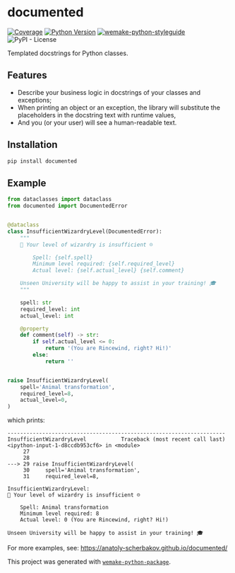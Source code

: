 # documented

[![Coverage](https://coveralls.io/repos/github/anatoly-scherbakov/documented/badge.svg?branch=master)](https://coveralls.io/github/anatoly-scherbakov/documented?branch=master)
[![Python Version](https://img.shields.io/pypi/pyversions/documented.svg)](https://pypi.org/project/documented/)
[![wemake-python-styleguide](https://img.shields.io/badge/style-wemake-000000.svg)](https://github.com/wemake-services/wemake-python-styleguide)
![PyPI - License](https://img.shields.io/pypi/l/documented)

Templated docstrings for Python classes.

## Features

- Describe your business logic in docstrings of your classes and exceptions;
- When printing an object or an exception, the library will substitute the placeholders in the docstring text with runtime values,
- And you (or your user) will see a human-readable text.

## Installation

```bash
pip install documented
```


## Example

```python
from dataclasses import dataclass
from documented import DocumentedError


@dataclass
class InsufficientWizardryLevel(DocumentedError):
    """
    🧙 Your level of wizardry is insufficient ☹

        Spell: {self.spell}
        Minimum level required: {self.required_level}
        Actual level: {self.actual_level} {self.comment}

    Unseen University will be happy to assist in your training! 🎓
    """

    spell: str
    required_level: int
    actual_level: int

    @property
    def comment(self) -> str:
        if self.actual_level <= 0:
            return '(You are Rincewind, right? Hi!)'
        else:
            return ''


raise InsufficientWizardryLevel(
    spell='Animal transformation',
    required_level=8,
    actual_level=0,
)
```

which prints:

```
---------------------------------------------------------------------
InsufficientWizardryLevel           Traceback (most recent call last)
<ipython-input-1-d8ccdb953cf6> in <module>
     27 
     28 
---> 29 raise InsufficientWizardryLevel(
     30     spell='Animal transformation',
     31     required_level=8,

InsufficientWizardryLevel: 
🧙 Your level of wizardry is insufficient ☹

    Spell: Animal transformation
    Minimum level required: 8
    Actual level: 0 (You are Rincewind, right? Hi!)

Unseen University will be happy to assist in your training! 🎓
```

For more examples, see: https://anatoly-scherbakov.github.io/documented/

This project was generated with [`wemake-python-package`](https://github.com/wemake-services/wemake-python-package).
